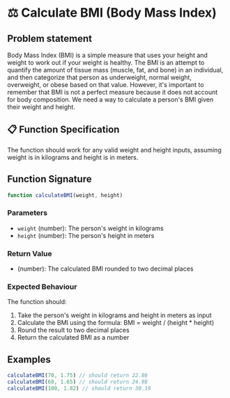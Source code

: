 # ⚖️ Calculate BMI (**B**ody **M**ass **I**ndex)

## Problem statement

Body Mass Index (BMI) is a simple measure that uses your height and weight to work out if your weight is healthy. The BMI is an attempt to quantify the amount of tissue mass (muscle, fat, and bone) in an individual, and then categorize that person as underweight, normal weight, overweight, or obese based on that value. However, it's important to remember that BMI is not a perfect measure because it does not account for body composition. We need a way to calculate a person's BMI given their weight and height.

## 📋 Function Specification

The function should work for any valid weight and height inputs, assuming weight is in kilograms and height is in meters.

## Function Signature
```javascript
function calculateBMI(weight, height)
```

### Parameters
- `weight` (number): The person's weight in kilograms
- `height` (number): The person's height in meters

### Return Value
- (number): The calculated BMI rounded to two decimal places

### Expected Behaviour
The function should:

1. Take the person's weight in kilograms and height in meters as input
2. Calculate the BMI using the formula: BMI = weight / (height * height)
3. Round the result to two decimal places
4. Return the calculated BMI as a number

## Examples
```javascript
calculateBMI(70, 1.75) // should return 22.86
calculateBMI(68, 1.65) // should return 24.98
calculateBMI(100, 1.82) // should return 30.19
```

